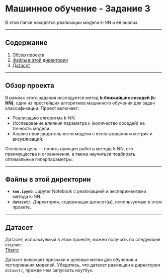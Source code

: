 # Машинное обучение - Задание 3

В этой папке находятся реализации модели k-NN и её анализ.

---

## Содержание

1. [Обзор проекта](#обзор-проекта)
2. [Файлы в этой директории](#файлы-в-этой-директории)
3. [Датасет](#датасет)

---

## Обзор проекта

В рамках этого задания исследуется метод **k-ближайших соседей (k-NN)**, один из простейших алгоритмов машинного обучения для задач классификации. Проект включает:
- Реализацию алгоритма k-NN.
- Исследование влияния параметра `k` (количество соседей) на точность модели.
- Анализ производительности модели с использованием метрик и визуализаций.

Основная цель — понять принцип работы метода k-NN, его преимущества и ограничения, а также научиться подбирать оптимальные гиперпараметры.

---

## Файлы в этой директории

- **`knn.ipynb`**: Jupyter Notebook с реализацией и экспериментами метода k-NN.
- **`dataset/`**: Директория, содержащая датасет(ы), используемые в этом проекте.

---

## Датасет

Датасет, используемый в этом проекте, можно получить по следующей ссылке:  
[Titanic](https://www.kaggle.com/c/titanic/data)

Датасет включает признаки и целевые метки для обучения и тестирования моделей. Убедитесь, что датасет размещен в директории `dataset/`, прежде чем запускать ноутбук.